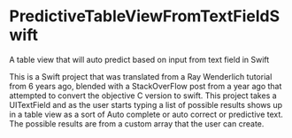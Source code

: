 # PredictiveTableViewFromTextFieldSwift
A table view that will auto predict based on input from text field in Swift

This is a Swift project that was translated from a Ray Wenderlich tutorial from 6 years ago, blended with a StackOverFlow post from a year ago that attempted to convert the objective C version to swift.
This project takes a UITextField and as the user starts typing a list of possible results shows up in a table view as a sort of Auto complete or auto correct or predictive text. The possible results are from a custom array that the user can create. 
